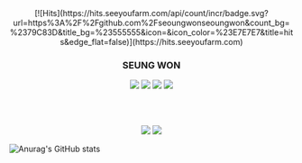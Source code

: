 <div align="center">[![Hits](https://hits.seeyoufarm.com/api/count/incr/badge.svg?url=https%3A%2F%2Fgithub.com%2Fseoungwonseoungwon&count_bg=%2379C83D&title_bg=%23555555&icon=&icon_color=%23E7E7E7&title=hits&edge_flat=false)](https://hits.seeyoufarm.com)</div>

<h3 align="center">SEUNG WON</h3>

<div>
<p align="center"><img src="https://img.shields.io/badge/html5-E34F26?style=flat-square&logo=html5&logoColor=white">
<img src="https://img.shields.io/badge/css-1572B6?style=flat-square&logo=css3&logoColor=white">
<img src="https://img.shields.io/badge/JavaScript-F7DF1E?style=flat-square&logo=JavaScript&logoColor=white">
<img src="https://img.shields.io/badge/bootstrap-7952B3?style=flat-square&logo=bootstrap&logoColor=white"></p>
</div>
<br>
<br>
<div>
<p align="center"><img src="https://img.shields.io/badge/Python-3776AB?style=flat-square&logo=Python&logoColor=white">
<img src="https://img.shields.io/badge/django-092E20?style=flat-square&logo=django&logoColor=white"></p>
</div>





![Anurag's GitHub stats](https://github-readme-stats.vercel.app/api?username=seoungwonseoungwon&show_icons=true&theme=radical)
